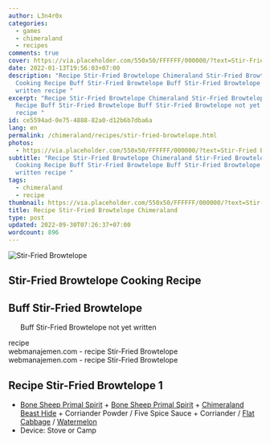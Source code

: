 ```yaml
---
author: L3n4r0x
categories:
  - games
  - chimeraland
  - recipes
comments: true
cover: https://via.placeholder.com/550x50/FFFFFF/000000/?text=Stir-Fried Browtelope
date: 2022-01-13T19:56:03+07:00
description: "Recipe Stir-Fried Browtelope Chimeraland Stir-Fried Browtelope
  Cooking Recipe Buff Stir-Fried Browtelope Buff Stir-Fried Browtelope not yet
  written recipe "
excerpt: "Recipe Stir-Fried Browtelope Chimeraland Stir-Fried Browtelope Cooking
  Recipe Buff Stir-Fried Browtelope Buff Stir-Fried Browtelope not yet written
  recipe "
id: ce5594ad-0e75-4888-82a0-d12b6b7dba6a
lang: en
permalink: /chimeraland/recipes/stir-fried-browtelope.html
photos:
  - https://via.placeholder.com/550x50/FFFFFF/000000/?text=Stir-Fried Browtelope
subtitle: "Recipe Stir-Fried Browtelope Chimeraland Stir-Fried Browtelope
  Cooking Recipe Buff Stir-Fried Browtelope Buff Stir-Fried Browtelope not yet
  written recipe "
tags:
  - chimeraland
  - recipe
thumbnail: https://via.placeholder.com/550x50/FFFFFF/000000/?text=Stir-Fried Browtelope
title: Recipe Stir-Fried Browtelope Chimeraland
type: post
updated: 2022-09-30T07:26:37+07:00
wordcount: 896
---
```


<link
  rel="stylesheet"
  href="https://rawcdn.githack.com/dimaslanjaka/Web-Manajemen/870a349/css/bootstrap-5-3-0-alpha3-wrapper.css"
/>
<section id="bootstrap-wrapper">
  <div data-bs-theme="dark">
    <div class="card mb-2">
      <div class="card-body">
        <div class="row g-0">
          <div class="col-sm-4 position-relative mb-2">
            <img
              src="https://via.placeholder.com/600"
              class="card-img fit-cover w-100 h-100"
              alt="Stir-Fried Browtelope"
              data-fancybox="true"
            />
          </div>
          <div class="col-sm-8 mb-2">
            <div class="card-body">
              <div class="d-flex flex-row align-items-center mb-3">
                <h2 class="fs-5">Stir-Fried Browtelope Cooking Recipe</h2>
              </div>
              <h2 class="card-title fs-5">Buff Stir-Fried Browtelope</h2>
              <div class="card-text">
                <ul>
                  Buff Stir-Fried Browtelope not yet written
                </ul>
              </div>
              <span class="badge rounded-pill">recipe</span>
            </div>
            <div class="card-footer text-end text-muted mt-auto">
              webmanajemen.com - recipe Stir-Fried Browtelope
            </div>
          </div>
        </div>
      </div>
      <div class="card-footer text-end text-muted">
        webmanajemen.com - recipe Stir-Fried Browtelope
      </div>
    </div>
    <div class="row mb-2">
      <div class="col-12 col-lg-6 recipe-item mb-2">
        <div class="card">
          <div class="card-body">
            <h2 class="card-title fs-5">Recipe Stir-Fried Browtelope 1</h2>
            <div class="card-text">
              <ul>
                <li>
                  <a
                    class="text-decoration-none text-primary"
                    href="/chimeraland/materials/bone-sheep-primal-spirit.html"
                    >Bone Sheep Primal Spirit</a
                  ><span> + </span
                  ><a
                    class="text-decoration-none text-primary"
                    href="/chimeraland/materials/bone-sheep-primal-spirit.html"
                    >Bone Sheep Primal Spirit</a
                  ><span> + </span
                  ><a
                    class="text-decoration-none text-primary"
                    href="/chimeraland/materials/chimeraland-beast-hide.html"
                    >Chimeraland Beast Hide</a
                  ><span> + </span>Corriander Powder<span> / </span>Five Spice
                  Sauce<span> + </span>Corriander<span> / </span
                  ><a
                    class="text-decoration-none text-primary"
                    href="/chimeraland/materials/flat-cabbage.html"
                    >Flat Cabbage</a
                  ><span> / </span
                  ><a
                    class="text-decoration-none text-primary"
                    href="/chimeraland/materials/watermelon.html"
                    >Watermelon</a
                  >
                </li>
                <li>Device: Stove or Camp</li>
              </ul>
            </div>
          </div>
        </div>
      </div>
    </div>
  </div>
</section>